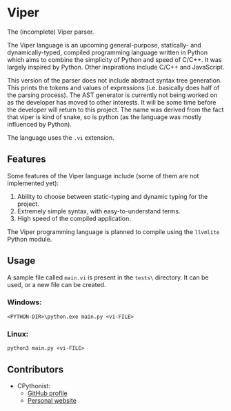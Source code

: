 # Viper
The (incomplete) Viper parser.

The Viper language is an upcoming general-purpose, statically- and dynamically-typed, compiled programming language written in Python which aims to combine the simplicity of Python and speed of C/C++. It was largely inspired by Python. Other inspirations include C/C++ and JavaScript.

This version of the parser does not include abstract syntax tree generation. This prints the tokens and values of expressions (i.e. basically does half of the parsing process). The AST generator is currently not being worked on as the developer has moved to other interests. It will be some time before the developer will return to this project.
The name was derived from the fact that viper is kind of snake, so is python (as the language was mostly influenced by Python).

The language uses the `.vi` extension.

## Features
Some features of the Viper language include (some of them are not implemented yet):
1. Ability to choose between static-typing and dynamic typing for the project.
2. Extremely simple syntax, with easy-to-understand terms.
3. High speed of the compiled application.

The Viper programming language is planned to compile using the `llvmlite` Python module.

## Usage
A sample file called `main.vi` is present in the `tests\` directory. It can be used, or a new file can be created.
### Windows:
```
<PYTHON-DIR>\python.exe main.py <vi-FILE>
```
### Linux:
```
python3 main.py <vi-FILE>
```

## Contributors
- CPythonist:
  - [GitHub profile](http://github.com/cpythonist/)
  - [Personal website](http://cpythonist.github.io/)

